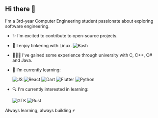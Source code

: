 ## Hi there 👋

I'm a 3rd-year Computer Engineering student passionate about exploring software engineering.

- ✨ I'm excited to contribute to open-source projects.

- 🐧 I enjoy tinkering with Linux. ![Bash](https://img.shields.io/badge/%E2%9D%A4%20Bash-red?&style=flat-square)

- 👨🏻‍💻 I've gained some experience through university with C, C++, C# and Java.

- 🌱 I’m currently learning:
    
    ![JS](https://img.shields.io/badge/JS-111?logo=javascript&logoColor=F7DF1E&style=flat-square)
    ![React](https://img.shields.io/badge/React-111?logo=react&logoColor=61DAFB&style=flat-square)
    ![Dart](https://img.shields.io/badge/Dart-111?logo=dart&logoColor=0175C2&style=flat-square)
    ![Flutter](https://img.shields.io/badge/Flutter-111?logo=flutter&logoColor=02569B&style=flat-square)
    ![Python](https://img.shields.io/badge/Python-111?logo=python&logoColor=3776AB&style=flat-square)

- 🔍 I'm currently interested in learning:

    ![GTK](https://img.shields.io/badge/GTK-111?logo=gtk&logoColor=7FE719&style=flat-square)
    ![Rust](https://img.shields.io/badge/Rust-111?logo=rust&logoColor=FFF&style=flat-square)

Always learning, always building ⚡
